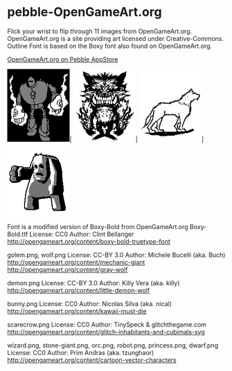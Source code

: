 pebble-OpenGameArt.org
=================

Flick your wrist to flip through 11 images from OpenGameArt.org.
OpenGameArt.org is a site providing art licensed under Creative-Commons.
Outline Font is based on the Boxy font also found on OpenGameArt.org.

[OpenGameArt.org on Pebble AppStore](https://apps.getpebble.com/applications/5349f76e085291de2e0000fa)

![golem](https://github.com/mhungerford/pebble-OpenGameArt.org/raw/master/resources/images/golem.png)|
![demon](https://github.com/mhungerford/pebble-OpenGameArt.org/raw/master/resources/images/demon.png)|
![wolf](https://github.com/mhungerford/pebble-OpenGameArt.org/raw/master/resources/images/wolf.png)|
![stone-giant](https://github.com/mhungerford/pebble-OpenGameArt.org/raw/master/resources/images/stone-giant.png)

Font is a modified version of Boxy-Bold from OpenGameArt.org
Boxy-Bold.ttf
License: CC0
Author: Clint Bellanger
http://opengameart.org/content/boxy-bold-truetype-font

golem.png, wolf.png
License: CC-BY 3.0
Author: Michele Bucelli (aka. Buch)
http://opengameart.org/content/mechanic-giant
http://opengameart.org/content/gray-wolf

demon.png
License: CC-BY 3.0
Author: Killy Vera (aka. killy)
http://opengameart.org/content/little-demon-wolf

bunny.png
License: CC0
Author: Nicolas Silva (aka. nical)
http://opengameart.org/content/kawaii-must-die

scarecrow.png
License: CC0
Author: TinySpeck & glitchthegame.com
http://opengameart.org/content/glitch-inhabitants-and-cubimals-svg

wizard.png, stone-giant.png, orc.png, robot.png, princess.png, dwarf.png
License: CC0
Author: Prim Andras (aka. tzunghaor)
http://opengameart.org/content/cartoon-vector-characters

